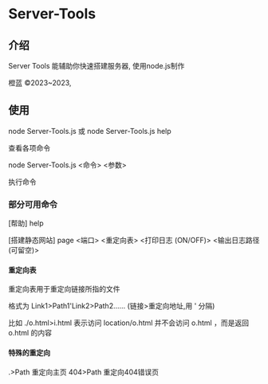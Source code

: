 # Server-Tools

## 介绍

Server Tools 能辅助你快速搭建服务器,
使用node.js制作

橙蓝 ©2023~2023,

## 使用

node Server-Tools.js 或 node Server-Tools.js help

查看各项命令

node Server-Tools.js <命令> <参数>

执行命令

### 部分可用命令

\[帮助\] help

\[搭建静态网站\] page <端口> <重定向表> <打印日志 (ON/OFF)> <输出日志路径 (可留空)>

#### 重定向表
重定向表用于重定向链接所指的文件

格式为 Link1>Path1'Link2>Path2......
(链接>重定向地址,用 ' 分隔)

比如 ./o.html>i.html
表示访问 location/o.html 并不会访问 o.html ，而是返回 o.html 的内容

#### 特殊的重定向
.>Path 重定向主页
404>Path 重定向404错误页

